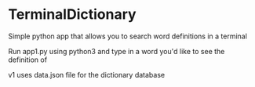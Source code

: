 # TerminalDictionary
 Simple python app that allows you to search word definitions in a terminal

 Run app1.py using python3 and type in a word you'd like to see the definition of
 
 v1 uses data.json file for the dictionary database
